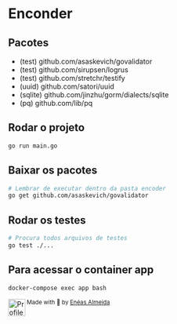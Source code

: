 # Enconder

## Pacotes

-   (test) github.com/asaskevich/govalidator
-   (test) github.com/sirupsen/logrus
-   (test) github.com/stretchr/testify
-   (uuid) github.com/satori/uuid
-   (sqlite) github.com/jinzhu/gorm/dialects/sqlite
-   (pq) github.com/lib/pq

## Rodar o projeto

```bash
go run main.go
```

## Baixar os pacotes

```bash
# Lembrar de executar dentro da pasta encoder
go get github.com/asaskevich/govalidator
```

## Rodar os testes

```bash
# Procura todos arquivos de testes
go test ./...
```

## Para acessar o container app

```bash
docker-compose exec app bash
```

<div>
  <img align="left" src="https://imgur.com/k8HFd0F.png" width=35 alt="Profile"/>
  <sub>Made with 💙 by <a href="https://github.com/venzel">Enéas Almeida</a></sub>
</div>
